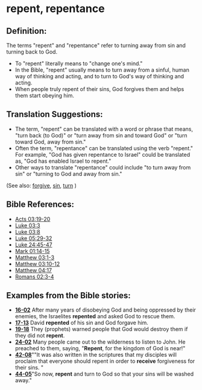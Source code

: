 # repent, repentance #

## Definition: ##

The terms "repent" and "repentance" refer to turning away from sin and turning back to God.

* To "repent" literally means to "change one's mind."
* In the Bible, "repent" usually means to turn away from a sinful, human way of thinking and acting, and to turn to God's way of thinking and acting.
* When people truly repent of their sins, God forgives them and helps them start obeying him.

## Translation Suggestions: ##

* The term, "repent" can be translated with a word or phrase that means, "turn back (to God)" or "turn away from sin and toward God" or "turn toward God, away from sin."
* Often the term, "repentance" can be translated using the verb "repent." For example, "God has given repentance to Israel" could be translated as, "God has enabled Israel to repent."
* Other ways to translate "repentance" could include "to turn away from sin" or "turning to God and away from sin."

(See also: [forgive](../kt/forgive.md), [sin](../kt/sin.md), [turn](../kt/turn.md) )

## Bible References: ##

* [Acts 03:19-20](https://door43.org/en/bible/notes/act/03/19)
* [Luke 03:3](https://door43.org/en/bible/notes/luk/03/03)
* [Luke 03:8](https://door43.org/en/bible/notes/luk/03/08)
* [Luke 05:29-32](https://door43.org/en/bible/notes/luk/05/29)
* [Luke 24:45-47](https://door43.org/en/bible/notes/luk/24/45)
* [Mark 01:14-15](https://door43.org/en/bible/notes/mrk/01/14)
* [Matthew 03:1-3](https://door43.org/en/bible/notes/mat/03/01)
* [Matthew 03:10-12](https://door43.org/en/bible/notes/mat/03/10)
* [Matthew 04:17](https://door43.org/en/bible/notes/mat/04/17)
* [Romans 02:3-4](https://door43.org/en/bible/notes/rom/02/03)

## Examples from the Bible stories: ##

* __[16-02](https://door43.org/en/obs/notes/frames/16-02)__ After many years of disobeying God and being oppressed by their enemies, the Israelites __repented__  and asked God to rescue them.
* __[17-13](https://door43.org/en/obs/notes/frames/17-13)__ David __repented__  of his sin and God forgave him.
* __[19-18](https://door43.org/en/obs/notes/frames/19-18)__ They (prophets) warned people that God would destroy them if they did not __repent__.
* __[24-02](https://door43.org/en/obs/notes/frames/24-02)__ Many people came out to the wilderness to listen to John. He preached to them, saying, "__Repent__, for the kingdom of God is near!"
* __[42-08](https://door43.org/en/obs/notes/frames/42-08)__""It was also written in the scriptures that my disciples will proclaim that everyone should repent in order to __receive__  forgiveness for their sins. "
* __[44-05](https://door43.org/en/obs/notes/frames/44-05)__"So now, __repent__  and turn to God so that your sins will be washed away."

